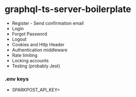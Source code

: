 # graphql-ts-server-boilerplate

- Register - Send confirmation email
- Login
- Forgot Password
- Logout
- Cookies and Http Header
- Authentication middleware
- Rate limiting
- Locking accounts
- Testing (probably Jest)

### .env keys

- SPARKPOST_API_KEY=

